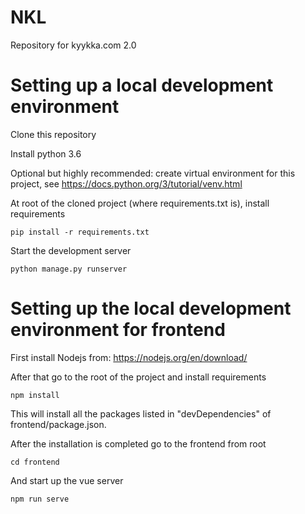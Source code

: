 # NKL

Repository for kyykka.com 2.0

# Setting up a local development environment

Clone this repository

Install python 3.6

Optional but highly recommended: create virtual environment for this project, see https://docs.python.org/3/tutorial/venv.html

At root of the cloned project (where requirements.txt is), install requirements

`pip install -r requirements.txt`

Start the development server

`python manage.py runserver`

# Setting up the local development environment for frontend

First install Nodejs from:
https://nodejs.org/en/download/

After that go to the root of the project and install requirements

`npm install`

This will install all the packages listed in "devDependencies" of frontend/package.json.

After the installation is completed go to the frontend from root

`cd frontend`

And start up the vue server

`npm run serve`
